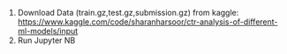 1. Download Data (train.gz,test.gz,submission.gz) from kaggle: https://www.kaggle.com/code/sharanharsoor/ctr-analysis-of-different-ml-models/input
2. Run Jupyter NB

